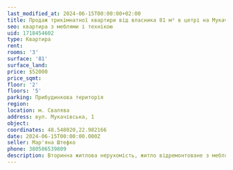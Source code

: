 ```yaml
---
last_modified_at: 2024-06-15T00:00:00+02:00
title: Продаж трикімнатної квартири від власника 81 м² в цетрі на Мукачівській
seo: квартира з меблями і технікою
uid: 1718454602
type: Квартира
rent:
rooms: '3'
surface: '81'
surface_land:
price: $52000
price_sqmt:
floor: '2'
floors: '5'
parking: Прибудинкова територія
region:
location: м. Свалява
address: вул. Мукачівська, 1
object:
coordinates: 48.548020,22.982166
date: 2024-06-15T00:00:00.000Z
seller: Мар'яна Штефко
phone: 380506539809
description: Вторинна житлова нерухомість, житло відремонтоване з меблями і технікою, придатне і готове для проживання
---
```

